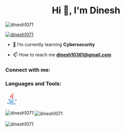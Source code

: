 <h1 align="center">Hi 👋, I'm Dinesh</h1>
<p align="left"> <img src="https://komarev.com/ghpvc/?username=dinesh1071&label=Profile%20views&color=0e75b6&style=flat" alt="dinesh1071" /> </p>

<p align="left"> <a href="https://github.com/ryo-ma/github-profile-trophy"><img src="https://github-profile-trophy.vercel.app/?username=dinesh1071" alt="dinesh1071" /></a> </p>

- 🌱 I’m currently learning **Cybersecurity**

- 📫 How to reach me **dinesh10361@gmail.com**

<h3 align="left">Connect with me:</h3>
<p align="left">
</p>

<h3 align="left">Languages and Tools:</h3>
<p align="left"> <a href="https://www.java.com" target="_blank" rel="noreferrer"> <img src="https://raw.githubusercontent.com/devicons/devicon/master/icons/java/java-original.svg" alt="java" width="40" height="40"/> </a> </p>

<p><img align="left" src="https://github-readme-stats.vercel.app/api/top-langs?username=dinesh1071&show_icons=true&locale=en&layout=compact" alt="dinesh1071" /></p>

<p>&nbsp;<img align="center" src="https://github-readme-stats.vercel.app/api?username=dinesh1071&show_icons=true&locale=en" alt="dinesh1071" /></p>

<p><img align="center" src="https://github-readme-streak-stats.herokuapp.com/?user=dinesh1071&" alt="dinesh1071" /></p>
